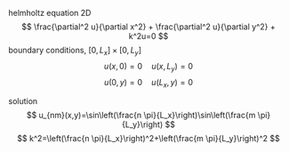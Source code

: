 helmholtz equation 2D
$$
\frac{\partial^2 u}{\partial x^2} + \frac{\partial^2 u}{\partial y^2} + k^2u=0
$$
boundary conditions, $[0,L_x]\times[0,L_y]$
$$
u(x,0)=0 \quad
u(x, L_y)=0
$$
$$
u(0,y)=0 \quad
u(L_x, y)=0
$$

solution
$$
    u_{nm}(x,y)=\sin\left(\frac{n \pi}{L_x}\right)\sin\left(\frac{m \pi}{L_y}\right)
$$
$$
k^2=\left(\frac{n \pi}{L_x}\right)^2+\left(\frac{m \pi}{L_y}\right)^2
$$